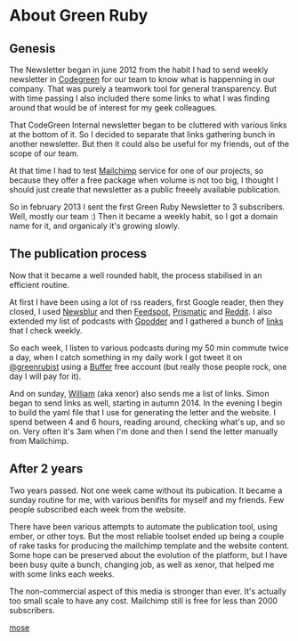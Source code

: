 # About Green Ruby

## Genesis

The Newsletter began in june 2012 from the habit I had to
send weekly newsletter in [Codegreen][1] for our team to know what is
happenning in our company. That was purely a teamwork tool for general
transparency. But with time passing I also included there some links to
what I was finding around that would be of interest for my geek colleagues.

That CodeGreen Internal newsletter began to be cluttered with various links
at the bottom of it. So I decided to separate that links gathering bunch in
another newsletter. But then it could also be useful for my friends, out of
the scope of our team.

At that time I had to test [Mailchimp][2] service for one of our projects,
so because they offer a free package when volume is not too big, I thought
I should just create that newsletter as a public freeely available publication.

So in february 2013 I sent the first Green Ruby Newsletter to 3 subscribers. Well,
mostly our team :) Then it became a weekly habit, so I got a domain name for it,
and organicaly it's growing slowly.

## The publication process

Now that it became a well rounded habit, the process stabilised in an efficient routine.

At first I have been using a lot of rss readers, first Google reader, then they closed,
I used [Newsblur][3] and then [Feedspot][4], [Prismatic][10] and [Reddit][12].
I also extended my list of podcasts with [Gpodder][5] and I gathered a bunch of [links][9]
that I check weekly.

So each week, I listen to various podcasts during my 50 min commute twice a day, when I catch
something in my daily work I got tweet it on [@greenrubist][16] using a [Buffer][11] free account
(but really those people rock, one day I will pay for it).

And on sunday, [William][14] (aka xenor) also sends me a list of links. Simon began to send links 
as well, starting in autumn 2014. In the evening I begin to
build the yaml file that I use for generating the letter and the website. I spend between 4 and 6 hours,
reading around, checking what's up, and so on. Very often it's 3am when I'm done and then I send the
letter manually from Mailchimp.

## After 2 years

Two years passed. Not one week came without its pubication. It became a sunday routine for me,
with various benifits for myself and my friends. Few people subscribed each week from the website.

There have been various attempts to automate the publication tool, using ember, or other toys.
But the most reliable toolset ended up being a couple of rake tasks for producing the mailchimp
template and the website content. Some hope can be preserved about the evolution of the platform,
but I have been busy quite a bunch, changing job, as well as xenor, that helped me with some links
each weeks.

The non-commercial aspect of this media is stronger than ever. It's actually too small scale to
have any cost. Mailchimp still is free for less than 2000 subscribers.

[mose][42]


  [1]: http://codegreenit.com "Code Green website"
  [2]: http://mailchimp.com "Mass mailing from the Chimps"
  [3]: http://newsblur.com "RSS feeds aggregation and reader"
  [4]: http://www.feedspot.com/ "Feedspot"
  [5]: https://gpodder.net/user/mose "Mose podcasts list on gPodder"
  [9]: http://greenruby.org/links.html "Greenruby links"
  [10]: http://getprismatic.com/ "Prismatic"
  [11]: http://bufferapp.com/ "Buffer"
  [12]: http://www.reddit.com/ "Reddit"
  [14]: https://github.com/tubaxenor "The Xenor with his tuba"
  [16]: https://twitter.com/greenrubist "New tweet feed from Green Ruby"
  [17]: https://twitter.com/mo5e "Personal tweet feed of mose"
  [42]: http://mose.com "Mose"

